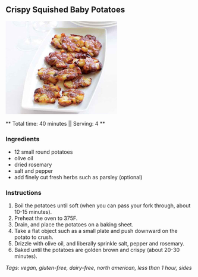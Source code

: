 ## Crispy Squished Baby Potatoes

![Picture](../img/squished_potatoes.jpg)

** Total time: 40 minutes || Serving: 4 **

### Ingredients

- 12 small round potatoes
- olive oil
- dried rosemary
- salt and pepper
- add finely cut fresh herbs such as parsley (optional)

### Instructions

1. Boil the potatoes until soft (when you can pass your fork through, about 10-15 minutes).
2. Preheat the oven to 375F.
3. Drain, and place the potatoes on a baking sheet. 
3. Take a flat object such as a small plate and push downward on the potato to crush. 
4. Drizzle with olive oil, and liberally sprinkle salt, pepper and rosemary. 
5. Baked until the potatoes are golden brown and crispy (about 20-30 minutes). 

_Tags: vegan, gluten-free, dairy-free, north american, less than 1 hour, sides_
